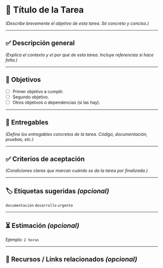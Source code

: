 # 🎯 Título de la Tarea
_(Describe brevemente el objetivo de esta tarea. Sé concreto y conciso.)_

---

## ✅ Descripción general
_(Explica el contexto y el por qué de esta tarea. Incluye referencias si hace falta.)_

---

## 🎯 Objetivos
- [ ] Primer objetivo a cumplir.
- [ ] Segundo objetivo.
- [ ] Otros objetivos o dependencias (si las hay).

---

## 📝 Entregables
_(Define los entregables concretos de la tarea. Código, documentación, pruebas, etc.)_

---

## ✅ Criterios de aceptación
_(Condiciones claras que marcan cuándo se da la tarea por finalizada.)_

---

## 🏷️ Etiquetas sugeridas *(opcional)*
`documentación` `desarrollo` `urgente`

---

## ⏳ Estimación *(opcional)*
Ejemplo: `2 horas`

---

## 🔗 Recursos / Links relacionados *(opcional)*